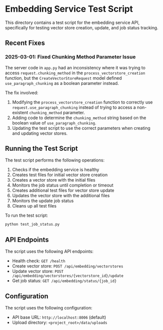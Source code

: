 # Embedding Service Test Script

This directory contains a test script for the embedding service API, specifically for testing vector store creation, update, and job status tracking.

## Recent Fixes

### 2025-03-01: Fixed Chunking Method Parameter Issue

The server code in `app.py` had an inconsistency where it was trying to access `request.chunking_method` in the `process_vectorstore_creation` function, but the `CreateVectorStoreRequest` model defined `use_paragraph_chunking` as a boolean parameter instead. 

The fix involved:

1. Modifying the `process_vectorstore_creation` function to correctly use `request.use_paragraph_chunking` instead of trying to access a non-existent `chunking_method` parameter.
2. Adding code to determine the `chunking_method` string based on the boolean value of `use_paragraph_chunking`.
3. Updating the test script to use the correct parameters when creating and updating vector stores.

## Running the Test Script

The test script performs the following operations:

1. Checks if the embedding service is healthy
2. Creates test files for initial vector store creation
3. Creates a vector store with the initial files
4. Monitors the job status until completion or timeout
5. Creates additional test files for vector store update
6. Updates the vector store with the additional files
7. Monitors the update job status
8. Cleans up all test files

To run the test script:

```bash
python test_job_status.py
```

## API Endpoints

The script uses the following API endpoints:

- Health check: `GET /health`
- Create vector store: `POST /api/embedding/vectorstores`
- Update vector store: `POST /api/embedding/vectorstores/{vectorstore_id}/update`
- Get job status: `GET /api/embedding/status/{job_id}`

## Configuration

The script uses the following configuration:

- API base URL: `http://localhost:8006` (default)
- Upload directory: `<project_root>/data/uploads` 